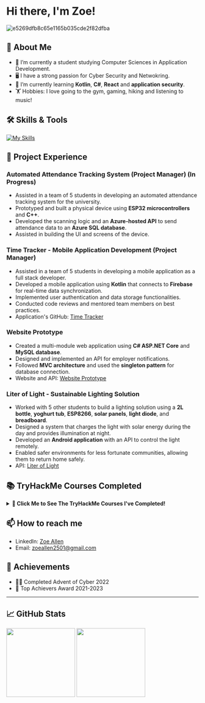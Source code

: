 # Hi there, I'm Zoe! 

![e5269dfb8c65e1165b035cde2f82dfba](https://github.com/user-attachments/assets/93ffd343-986e-487c-8c7f-de92e032aadc)

## 🌟 About Me

- 🔭 I’m currently a student studying Computer Sciences in Application Development.
- 🖥️ I have a strong passion for Cyber Security and Netwokring.
- 🌱 I’m currently learning **Kotlin**, **C#**, **React** and **application security**.
- 🏋️ Hobbies: I love going to the gym, gaming, hiking and listening to music!

## 🛠️ Skills & Tools

[![My Skills](https://skillicons.dev/icons?i=azure,mysql,docker,figma,firebase,github,java,kotlin,visualstudio,nodejs)](https://skillicons.dev)

## 📂 Project Experience

### **Automated Attendance Tracking System (Project Manager) (In Progress)**
- Assisted in a team of 5 students in developing an automated attendance tracking system for the university.
- Prototyped and built a physical device using **ESP32 microcontrollers** and **C++**.
- Developed the scanning logic and an **Azure-hosted API** to send attendance data to an **Azure SQL database**.
- Assisted in building the UI and screens of the device.

### **Time Tracker - Mobile Application Development (Project Manager)**
- Assisted in a team of 5 students in developing a mobile application as a full stack developer.
- Developed a mobile application using **Kotlin** that connects to **Firebase** for real-time data synchronization.
- Implemented user authentication and data storage functionalities.
- Conducted code reviews and mentored team members on best practices.
- Application's GitHub: [Time Tracker](https://github.com/VCNMB/vcnmb-opsc7311-2024-poe-ticktock)

### **Website Prototype**
- Created a multi-module web application using **C# ASP.NET Core** and **MySQL database**.
- Designed and implemented an API for employer notifications.
- Followed **MVC architecture** and used the **singleton pattern** for database connection.
- Website and API: [Website Prototype](https://github.com/sezziiee/ST10085210_PROG7311_Part2)

### **Liter of Light - Sustainable Lighting Solution**
- Worked with 5 other students to build a lighting solution using a **2L bottle**, **yoghurt tub**, **ESP8266**, **solar panels**, **light diode**, and **breadboard**.
- Designed a system that charges the light with solar energy during the day and provides illumination at night.
- Developed an **Android application** with an API to control the light remotely.
- Enabled safer environments for less fortunate communities, allowing them to return home safely.
- API: [Liter of Light](https://github.com/sezziiee/LiterOfLight)

## 📚 TryHackMe Courses Completed

<details>
  <summary><b>🎯 Click Me to See The TryHackMe Courses I've Completed!</b></summary>

  ### **Intro Rooms**

  - [ ]  [TryHackMe | Welcome](https://tryhackme.com/room/hello)
  - [ ]  [TryHackMe | How to use TryHackMe](https://tryhackme.com/room/howtousetryhackme)
  - [ ]  [TryHackMe | Tutorial](https://tryhackme.com/room/tutorial)
  - [ ]  [TryHackMe | OpenVPN](https://tryhackme.com/room/openvpn)
  - [ ]  [TryHackMe | Learning Cyber Security](https://tryhackme.com/room/beginnerpathintro)
  - [ ]  [TryHackMe | Starting Out In Cyber Sec](https://tryhackme.com/room/startingoutincybersec)
  - [ ]  [TryHackMe | Introductory Researching](https://tryhackme.com/room/introtoresearch)
  - [ ]  [TryHackMe | Regular expressions](https://tryhackme.com/room/catregex)

  ### **Linux Fundamentals**

  - [ ]  [TryHackMe | Learn Linux](https://tryhackme.com/room/zthlinux)
  - [ ]  [TryHackMe | Linux Modules](https://tryhackme.com/room/linuxmodules)
  - [ ]  [TryHackMe | Linux Fundamentals Part 1](https://tryhackme.com/room/linuxfundamentalspart1)
  - [ ]  [TryHackMe | Linux Fundamentals Part 2](https://tryhackme.com/room/linuxfundamentalspart2)
  - [ ]  [TryHackMe | Linux Fundamentals Part 3](https://tryhackme.com/room/linuxfundamentalspart3)
        
</details>

## 📫 How to reach me

- LinkedIn: [Zoe Allen](https://www.linkedin.com/in/zoe-allen-205192248/)
- Email: [zoeallen2501@gmail.com](mailto:zoeallen2501@gmail.com)

## 🏅 Achievements

- 👩‍💻 Completed Advent of Cyber 2022
- 🌟 Top Achievers Award 2021-2023
---
## 📈 GitHub Stats

<div>
  <img height="180em" src="https://github-readme-stats.vercel.app/api?username=sezziiee&show_icons=true&hide_border=true&&count_private=true&include_all_commits=true" />
  <img height="180em" src="https://github-readme-stats.vercel.app/api/top-langs/?username=sezziiee&exclude_repo=Limitless&show_icons=true&hide_border=true&layout=compact&langs_count=8"/>
</div>
